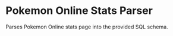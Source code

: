 Pokemon Online Stats Parser
========================================================================

Parses Pokemon Online stats page into the provided SQL schema.